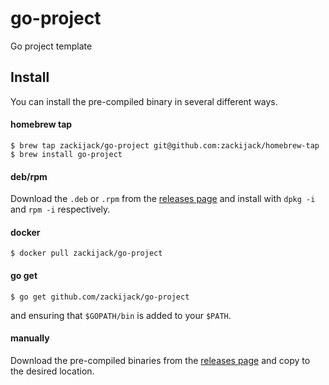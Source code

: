 # go-project
Go project template

## Install
You can install the pre-compiled binary in several different ways.

#### homebrew tap
```shell
$ brew tap zackijack/go-project git@github.com:zackijack/homebrew-tap
$ brew install go-project
```

#### deb/rpm
Download the `.deb` or `.rpm` from the [releases page](https://github.com/zackijack/go-project/releases) and install with `dpkg -i` and `rpm -i` respectively.

#### docker
```shell
$ docker pull zackijack/go-project
```

#### go get
```shell
$ go get github.com/zackijack/go-project
```
and ensuring that `$GOPATH/bin` is added to your `$PATH`.

#### manually
Download the pre-compiled binaries from the [releases page](https://github.com/zackijack/go-project/releases) and copy to the desired location.